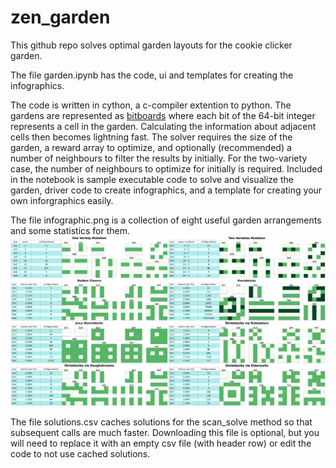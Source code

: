 # zen_garden

This github repo solves optimal garden layouts for the cookie clicker garden.

The file garden.ipynb has the code, ui and templates for creating the infographics.

The code is written in cython, a c-compiler extention to python. The gardens are represented as [bitboards](https://www.chessprogramming.org/Bitboards) where each bit of the 64-bit integer represents a cell in the garden. Calculating the information about adjacent cells then becomes lightning fast. The solver requires the size of the garden, a reward array to optimize, and optionally (recommended) a number of neighbours to filter the results by initially. For the two-variety case, the number of neighbours to optimize for initially is required. Included in the notebook is sample executable code to solve and visualize the garden, driver code to create infographics, and a template for creating your own inforgraphics easily.

The file infographic.png is a collection of eight useful garden arrangements and some statistics for them.
![Infographic](./infographic.png)

The file solutions.csv caches solutions for the scan_solve method so that subsequent calls are much faster. Downloading this file is optional, but you will need to replace it with an empty csv file (with header row) or edit the code to not use cached solutions.
